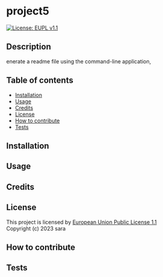 
  # project5
  [![License: EUPL v1.1](https://img.shields.io/badge/License-EUPL_1.1-blue.svg)](https://spdx.org/licenses/EUPL-1.1.html)

  ## Description
  enerate a readme file using the command-line application,

  ## Table of contents
  - [Installation](#installation)
  - [Usage](#usage)
  - [Credits](#credits)
  - [License](#license)
  - [How to contribute](#how-to-contribute)
  - [Tests](#tests)

  ## Installation
  

  ## Usage
  

  ## Credits

  ## License
  
  This project is licensed by [European Union Public License 1.1](https://spdx.org/licenses/EUPL-1.1.html)  
  Copyright (c) 2023 sara
  
  
  ## How to contribute
  

  ## Tests
  
